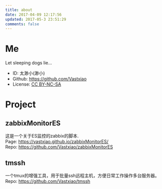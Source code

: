 ```yaml
---
title: about
date: 2017-04-09 12:17:56
updated: 2017-05-3 23:51:29
comments: false
---
```


# Me

Let sleeping dogs lie...

- ID: 太渺小(渺小)
- Github: https://github.com/Vastxiao
- License: [CC BY-NC-SA](https://creativecommons.org/licenses/by-nc-sa/4.0/)

# Project

## zabbixMonitorES

这是一个关于ES监控的zabbix的脚本.  
Page: https://vastxiao.github.io/zabbixMonitorES/  
Repo: https://github.com/Vastxiao/zabbixMonitorES

## tmssh

一个tmux的增强工具，用于批量ssh远程主机，方便日常工作操作多台服务器。  
Repo: https://github.com/Vastxiao/tmssh



